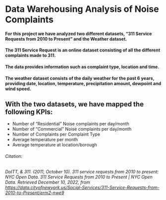 # Data Warehousing Analysis of Noise Complaints

#### For this project we have analyzed two different datasets, “311 Service Requests from 2010 to Present” and the Weather dataset. 

#### The 311 Service Request is an online dataset consisting of all the different complaints made to 311. 

#### The data provides information such as complaint type, location and time. 

#### The weather dataset consists of the daily weather for the past 6 years, providing date, location, temperature, precipitation amount, dewpoint and wind speed.

## With the two datasets, we have mapped the following KPIs:

* Number of “Residential” Noise complaints per day/month
* Number of “Commercial” Noise complaints per day/month
* Number of Complaints per Complaint Type
* Average temperature per month
* Average temperature at location/borough



###### Citation:
###### DoITT, & 311. (2011, October 10). 311 service requests from 2010 to present: NYC Open Data. 311 Service Requests from 2010 to Present | NYC Open Data. Retrieved December 10, 2022, from https://data.cityofnewyork.us/Social-Services/311-Service-Requests-from-2010-to-Present/erm2-nwe9 

